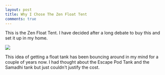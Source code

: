 ```yaml
---
layout: post
title: Why I Chose The Zen Float Tent
comments: true
---
```


This is the Zen Float Tent. I have decided after a long debate to buy this and set it up in my home.

<a href="http://zenfloatco.com" target="blank"><img class="logo" src="{{ site.baseurl }}/images/tank/zenfloattent.jpeg" /></a>

This idea of getting a float tank has been bouncing around in my mind for a couple of years now.  I had thought about the Escape Pod Tank and the Samadhi tank but just couldn't justify the cost. 
